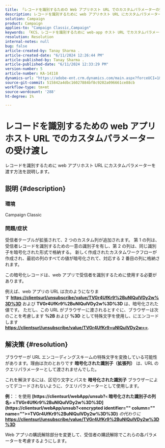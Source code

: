 ```yaml
---
title: 「レコードを識別するための Web アプリホスト URL でのカスタムパラメーターの受け渡し」
description: レコードを識別するために web アプリホスト URL にカスタムパラメーターを渡す方法を説明します。
solution: Campaign
product: Campaign
applies-to: "Campaign Classic,Campaign"
keywords: 「KCS、レコードを識別するために web-app ホスト URL でカスタムパラメーターを渡す」
resolution: Resolution
internal-notes: null
bug: false
article-created-by: Tanay Sharma .
article-created-date: "6/11/2024 12:26:44 PM"
article-published-by: Tanay Sharma .
article-published-date: "6/11/2024 12:33:29 PM"
version-number: 5
article-number: KA-14118
dynamics-url: "https://adobe-ent.crm.dynamics.com/main.aspx?forceUCI=1&pagetype=entityrecord&etn=knowledgearticle&id=13ac29dc-ed27-ef11-840b-6045bd0065b6"
source-git-commit: 515842a4dbc16027884bf8c9202a096661ce88cb
workflow-type: tm+mt
source-wordcount: '288'
ht-degree: 1%

---
```


# レコードを識別するための web アプリホスト URL でのカスタムパラメーターの受け渡し


レコードを識別するために web アプリホスト URL にカスタムパラメーターを渡す方法を説明します。

## 説明 {#description}


### 環境

Campaign Classic

### 問題/症状

受信者テーブルが拡張されて、2 つのカスタム列が追加されます。 第 1 の列は、受信者レコードを識別するための一意の識別子を有し、第 2 の列は、同じ識別子を暗号化された形式で格納する。 新しく作成されたカスタムワークフローが作成され、最初の列のすべての値が暗号化されて、対応する 2 番目の列に格納されます。

この暗号化レコードは、web アプリで受信者を識別するために使用する必要があります。

例えば、web アプリの URL は次のようになります <b>[https://clientsurl/unsubscribe/value/TVGr4UfKr9%2BuNlQulVDy2w%3D%3D](https://clientsurl/unsubscribe/value/TVGr4UfKr9%2BuNlQulVDy2w%3D%3D)</b> および <b>TVGr4UfKr9%2BuNlQulVDy2w%3D%3D</b> は、暗号化された値です。 ただし、この URL がブラウザーに渡されるとすぐに、ブラウザーは次のことを考慮します <b>%2B </b>および <b>%3D</b> として特殊文字を使用し、にエンコードします<b>[https://clientsurl/unsubscribe/value/TVGr4UfKr9+uNlQulVDy2w==](https://&amp;nbsp;https://clientsurl/unsubscribe/value/TVGr4UfKr9+uNlQulVDy2w==)</b>.


## 解決策 {#resolution}


ブラウザーが URL エンコーディングスキームの特殊文字を変換している可能性があります。理由は次のとおりです <b>暗号化された識別子（拡張列）</b> は、URL のクエリパラメーターとして渡されませんでした。

これを解決するには、区切り文字とパスを <b>暗号化された識別子</b> ブラウザーによってデコードされないように、クエリパラメーターとして使用します。

<b>例：</b>：を使用 <b>[https://clientsurl/webApp/unsub?`<` 暗号化された識別子の列名`>` =TVGr4UfKr9%2BuNlQulVDy2w%3D%3D](https://clientsurl/webApp/unsub?&lt;encrypted identifier=&quot;&quot; column=&quot;&quot; name=&quot;&quot;>=TVGr4UfKr9%2BuNlQulVDy2w%3D%3D)</b> *の代わりに<b>*[https://clientsurl/unsubscribe/value/TVGr4UfKr9%2BuNlQulVDy2w%3D%3D](https://clientsurl/unsubscribe/value/TVGr4UfKr9%2BuNlQulVDy2w%3D%3D)</b>

Web アプリの購読解除部分を変更して、受信者の購読解除でこれらの各パラメーターを考慮するようにします。
